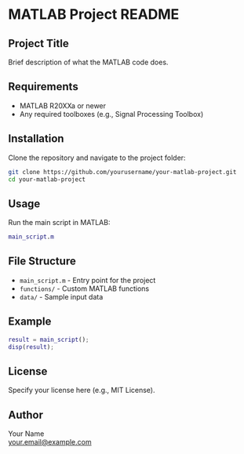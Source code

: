 # MATLAB Project README

## Project Title

Brief description of what the MATLAB code does.

## Requirements

- MATLAB R20XXa or newer
- Any required toolboxes (e.g., Signal Processing Toolbox)

## Installation

Clone the repository and navigate to the project folder:

```bash
git clone https://github.com/yourusername/your-matlab-project.git
cd your-matlab-project
```

## Usage

Run the main script in MATLAB:

```matlab
main_script.m
```

## File Structure

- `main_script.m` - Entry point for the project
- `functions/` - Custom MATLAB functions
- `data/` - Sample input data

## Example

```matlab
result = main_script();
disp(result);
```

## License

Specify your license here (e.g., MIT License).

## Author

Your Name  
your.email@example.com